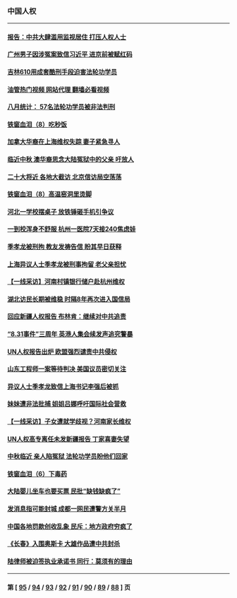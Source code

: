 ### 中国人权
---
#### [报告：中共大肆滥用监视居住 打压人权人士](../../pages/ncid278/n13818714.md?09071645) 
#### [广州男子因涉冤案致信习近平 进京前被赋红码](../../pages/ncid278/n13818724.md?09071645) 
#### [吉林610用成套酷刑手段迫害法轮功学员](../../pages/ncid278/n13814775.md?09071645) 
#### [油管热门视频 网站代理 翻墙必看视频](http://209.222.30.114:81/youtube.html?09071645)
#### [八月统计： 57名法轮功学员被非法判刑](../../pages/ncid278/n13817356.md?09071645) 
#### [铁窗血泪（8）吃秒饭](../../pages/ncid278/n13813761.md?09071645) 
#### [加拿大华裔在上海维权失踪 妻子紧急寻人](../../pages/ncid278/n13817708.md?09071645) 
#### [临近中秋 澳华裔思念大陆冤狱中的父亲 吁放人](../../pages/ncid278/n13816551.md?09071645) 
#### [二十大将近 各地大截访 北京信访局空荡荡](../../pages/ncid278/n13816761.md?09071645) 
#### [铁窗血泪（8）高温窑洞里烫脚](../../pages/ncid278/n13816073.md?09071645) 
#### [河北一学校摆桌子 放铁锤砸手机引争议](../../pages/ncid278/n13816760.md?09071645) 
#### [一到校浑身不舒服 杭州一医院7天接240焦虑娃](../../pages/ncid278/n13816743.md?09071645) 
#### [季孝龙被刑拘 教友发祷告信 盼其早日获释](../../pages/ncid278/n13816586.md?09071645) 
#### [上海异议人士季孝龙被刑事拘留 老父亲担忧](../../pages/ncid278/n13816449.md?09071645) 
#### [【一线采访】河南村镇银行储户赴杭州维权](../../pages/ncid278/n13816151.md?09071645) 
#### [湖北访民长期被维稳 时隔8年再次进入国信局](../../pages/ncid278/n13816084.md?09071645) 
#### [回应新疆人权报告 布林肯：继续对中共追责](../../pages/ncid278/n13815660.md?09071645) 
#### [“8.31事件”三周年 英港人集会续发声追究警暴](../../pages/ncid278/n13815643.md?09071645) 
#### [UN人权报告出炉 欧盟强烈谴责中共侵权](../../pages/ncid278/n13815391.md?09071645) 
#### [山东工程师一案等待判决 美国议员密切关注](../../pages/ncid278/n13815065.md?09071645) 
#### [异议人士季孝龙致信上海书记李强后被抓](../../pages/ncid278/n13815171.md?09071645) 
#### [妹妹遭非法批捕 姐姐吕娜呼吁国际社会营救](../../pages/ncid278/n13814832.md?09071645) 
#### [【一线采访】子女遭就学歧视？河南家长维权](../../pages/ncid278/n13814638.md?09071645) 
#### [UN人权高专离任未发新疆报告 丁家喜妻失望](../../pages/ncid278/n13814673.md?09071645) 
#### [中秋临近 亲人陷冤狱 法轮功学员盼他们回家](../../pages/ncid278/n13814674.md?09071645) 
#### [铁窗血泪（6）下毒药](../../pages/ncid278/n13793192.md?09071645) 
#### [大陆婴儿坐车也要买票 民批“缺钱缺疯了”](../../pages/ncid278/n13814495.md?09071645) 
#### [发消息指可能封城 成都一网民遭警方关半月](../../pages/ncid278/n13814178.md?09071645) 
#### [中国各地罚款创收乱象 民斥：地方政府穷疯了](../../pages/ncid278/n13813735.md?09071645) 
#### [《长春》入围奥斯卡 大雄作品遭中共封杀](../../pages/ncid278/n13813594.md?09071645) 
#### [陆律师被迫签执业承诺书 同行：莫须有的理由](../../pages/ncid278/n13813299.md?09071645) 

---
#### 第 [ [95](./95.md?09071645) / [94](./94.md?09071645) / [93](./93.md?09071645) / [92](./92.md?09071645) / [91](./91.md?09071645) / [90](./90.md?09071645) / [89](./89.md?09071645) / [88](./88.md?09071645) ] 页
